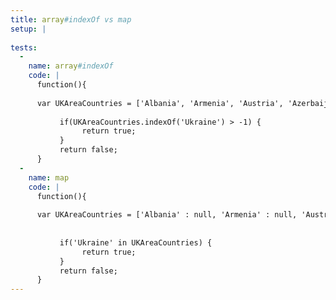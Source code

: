 ```yaml
---
title: array#indexOf vs map
setup: |
  
tests:
  -
    name: array#indexOf
    code: |
      function(){
      
      var UKAreaCountries = ['Albania', 'Armenia', 'Austria', 'Azerbaijan', 'Belgium', 'Bosnia and Herzegovina', 'Bulgaria', 'Croatia', 'Cyprus', 'Czech Republic', 'Denmark', 'Estonia', 'Faroe Islands', 'Finland', 'France', 'Georgia', 'Germany', 'Greece', 'Guadeloupe', 'Holy See (Vatican City State)', 'Hungary', 'Iceland', 'Ireland', 'Italy', 'Latvia', 'Liechtenstein', 'Lithuania', 'Luxembourg', 'Macedonia', 'Malta', 'Martinique', 'Moldova, Republic of', 'Monaco', 'Montenegro', 'Morocco', 'Netherlands', 'Norway', 'Poland', 'Portugal', 'Reunion', 'Romania', 'San Marino', 'Serbia', 'Slovakia', 'Slovenia', 'Spain', 'Sweden', 'Switzerland', 'Tajikistan', 'Turkey', 'Ukraine'];
         
           if(UKAreaCountries.indexOf('Ukraine') > -1) {
                return true;
           }
           return false;
      }
  -
    name: map
    code: |
      function(){
      
      var UKAreaCountries = ['Albania' : null, 'Armenia' : null, 'Austria' : null, 'Azerbaijan' : null, 'Belgium' : null, 'Bosnia and Herzegovina' : null, 'Bulgaria' : null, 'Croatia': null, 'Cyprus' : null, 'Czech Republic' : null, 'Denmark' : null, 'Estonia' : null, 'Faroe Islands' : null, 'Finland' : null, 'France' : null, 'Georgia' : null, 'Germany' : null , 'Greece' : null , 'Guadeloupe' : null, 'Holy See (Vatican City State)' : null, 'Hungary' : null, 'Iceland' : null, 'Ireland' : null, 'Italy' : null, 'Latvia' : null, 'Liechtenstein' : null, 'Lithuania' : null, 'Luxembourg' : null, 'Macedonia' : null, 'Malta' : null, 'Martinique' : null, 'Moldova, Republic of' : null, 'Monaco' : null, 'Montenegro' : null, 'Morocco' : null, 'Netherlands' : null, 'Norway' : null, 'Poland' : null, 'Portugal' : null, 'Reunion' : null, 'Romania' : null, 'San Marino' : null, 'Serbia' : null, 'Slovakia' : null, 'Slovenia' : null, 'Spain': null, 'Sweden' : null, 'Switzerland' : null, 'Tajikistan' : null, 'Turkey' : null, 'Ukraine' : null];
      
      
           if('Ukraine' in UKAreaCountries) {
                return true;
           }
           return false;
      }
---
```


